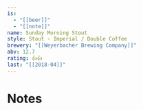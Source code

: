 ```yaml
---
is:
  - "[[beer]]"
  - "[[note]]"
name: Sunday Morning Stout
style: Stout - Imperial / Double Coffee
brewery: "[[Weyerbacher Brewing Company]]"
abv: 12.7
rating: 👍👍
last: "[[2018-04]]"
---
```

# Notes

